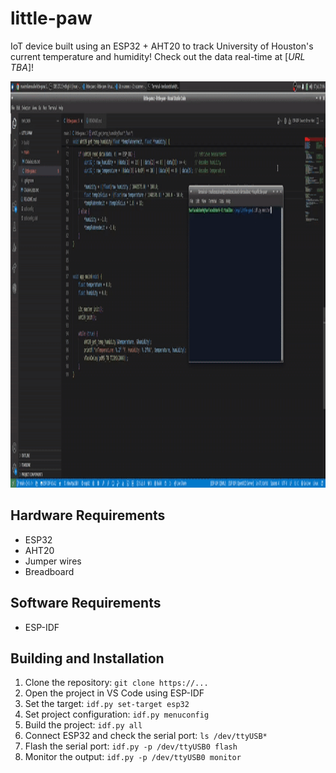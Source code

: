 # little-paw
IoT device built using an ESP32 + AHT20 to track University of Houston's current temperature and humidity! Check out the data real-time at [*URL TBA*]!

<div align="center">
    <img src="./output.gif" height="650px"><br />
</div>

## Hardware Requirements

*   ESP32
*   AHT20
*   Jumper wires
*   Breadboard

## Software Requirements

*   ESP-IDF

## Building and Installation

1.  Clone the repository: `git clone https://...`
2.  Open the project in VS Code using ESP-IDF
3.  Set the target: `idf.py set-target esp32`
4.  Set project configuration: `idf.py menuconfig`
5.  Build the project: `idf.py all`
6.  Connect ESP32 and check the serial port: `ls /dev/ttyUSB*`
7.  Flash the serial port: `idf.py -p /dev/ttyUSB0 flash`
8.  Monitor the output: `idf.py -p /dev/ttyUSB0 monitor`